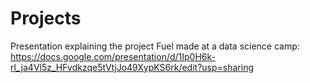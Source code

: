 # Projects
Presentation explaining the project Fuel made at a data science camp: https://docs.google.com/presentation/d/1Ip0H6k-rl_ja4Vl5z_HFvdkzqe5tVtjJo49XypKS6rk/edit?usp=sharing  
